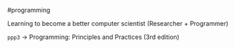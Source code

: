 #programming

Learning to become a better computer scientist (Researcher + Programmer)

`ppp3` -> Programming: Principles and Practices (3rd edition)
